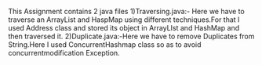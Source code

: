 This Assignment contains 2 java files
1)Traversing.java:- Here we have to traverse an ArrayList and HaspMap using different techniques.For that I used Address class and stored its object in ArrayLIst and HashMap and then traversed it.
2)Duplicate.java:-Here we have to remove Duplicates from String.Here I used ConcurrentHashmap class so as to avoid concurrentmodification Exception.
